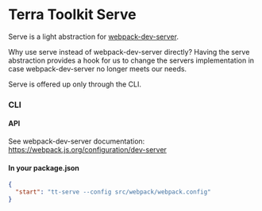 # Terra Toolkit Serve
Serve is a light abstraction for [webpack-dev-server](https://github.com/webpack/webpack-dev-server).

Why use serve instead of webpack-dev-server directly? Having the serve abstraction provides a hook for us to change the servers implementation in case webpack-dev-server no longer meets our needs.

Serve is offered up only through the CLI.

### CLI
#### API
See webpack-dev-server documentation: https://webpack.js.org/configuration/dev-server

#### In your package.json
```JSON
{
  "start": "tt-serve --config src/webpack/webpack.config"
}
```